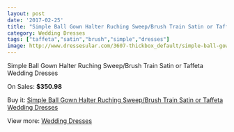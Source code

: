 ```yaml
---
layout: post
date: '2017-02-25'
title: "Simple Ball Gown Halter Ruching Sweep/Brush Train Satin or Taffeta Wedding Dresses"
category: Wedding Dresses
tags: ["taffeta","satin","brush","simple","dresses"]
image: http://www.dressesular.com/3607-thickbox_default/simple-ball-gown-halter-ruching-sweep-brush-train-satin-or-taffeta-wedding-dresses.jpg
---
```

Simple Ball Gown Halter Ruching Sweep/Brush Train Satin or Taffeta Wedding Dresses

On Sales: **$350.98**
<a href="https://www.dressesular.com/wedding-dresses/1310-simple-ball-gown-halter-ruching-sweep-brush-train-satin-or-taffeta-wedding-dresses.html"><amp-img layout="responsive" width="600" height="600" src="//www.dressesular.com/3607-thickbox_default/simple-ball-gown-halter-ruching-sweep-brush-train-satin-or-taffeta-wedding-dresses.jpg" alt="Simple Ball Gown Halter Ruching Sweep/Brush Train Satin or Taffeta Wedding Dresses 0" /></a>

Buy it: [Simple Ball Gown Halter Ruching Sweep/Brush Train Satin or Taffeta Wedding Dresses](https://www.dressesular.com/wedding-dresses/1310-simple-ball-gown-halter-ruching-sweep-brush-train-satin-or-taffeta-wedding-dresses.html "Simple Ball Gown Halter Ruching Sweep/Brush Train Satin or Taffeta Wedding Dresses")

View more: [Wedding Dresses](https://www.dressesular.com/3-wedding-dresses "Wedding Dresses")
